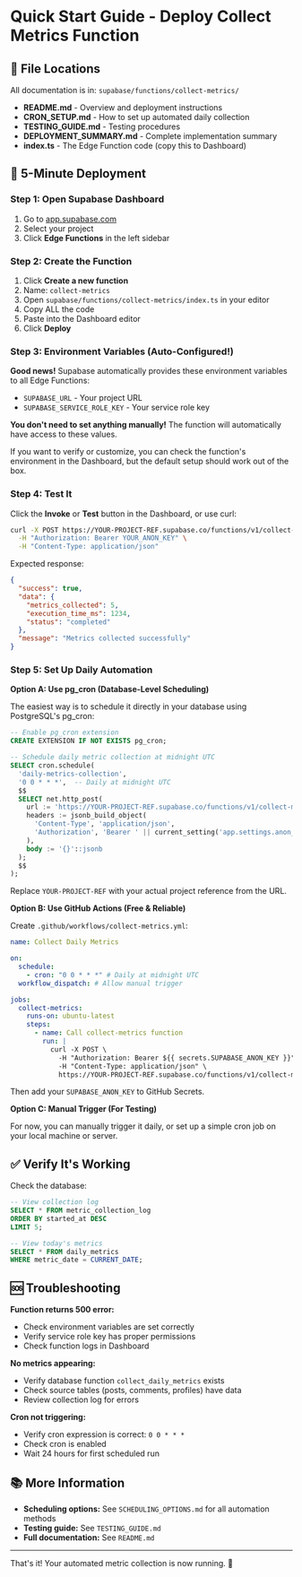 # Quick Start Guide - Deploy Collect Metrics Function

## 📍 File Locations

All documentation is in: `supabase/functions/collect-metrics/`

- **README.md** - Overview and deployment instructions
- **CRON_SETUP.md** - How to set up automated daily collection
- **TESTING_GUIDE.md** - Testing procedures
- **DEPLOYMENT_SUMMARY.md** - Complete implementation summary
- **index.ts** - The Edge Function code (copy this to Dashboard)

## 🚀 5-Minute Deployment

### Step 1: Open Supabase Dashboard

1. Go to [app.supabase.com](https://app.supabase.com)
2. Select your project
3. Click **Edge Functions** in the left sidebar

### Step 2: Create the Function

1. Click **Create a new function**
2. Name: `collect-metrics`
3. Open `supabase/functions/collect-metrics/index.ts` in your editor
4. Copy ALL the code
5. Paste into the Dashboard editor
6. Click **Deploy**

### Step 3: Environment Variables (Auto-Configured!)

**Good news!** Supabase automatically provides these environment variables to all Edge Functions:

- `SUPABASE_URL` - Your project URL
- `SUPABASE_SERVICE_ROLE_KEY` - Your service role key

**You don't need to set anything manually!** The function will automatically have access to these values.

If you want to verify or customize, you can check the function's environment in the Dashboard, but the default setup should work out of the box.

### Step 4: Test It

Click the **Invoke** or **Test** button in the Dashboard, or use curl:

```bash
curl -X POST https://YOUR-PROJECT-REF.supabase.co/functions/v1/collect-metrics \
  -H "Authorization: Bearer YOUR_ANON_KEY" \
  -H "Content-Type: application/json"
```

Expected response:

```json
{
  "success": true,
  "data": {
    "metrics_collected": 5,
    "execution_time_ms": 1234,
    "status": "completed"
  },
  "message": "Metrics collected successfully"
}
```

### Step 5: Set Up Daily Automation

**Option A: Use pg_cron (Database-Level Scheduling)**

The easiest way is to schedule it directly in your database using PostgreSQL's pg_cron:

```sql
-- Enable pg_cron extension
CREATE EXTENSION IF NOT EXISTS pg_cron;

-- Schedule daily metric collection at midnight UTC
SELECT cron.schedule(
  'daily-metrics-collection',
  '0 0 * * *',  -- Daily at midnight UTC
  $$
  SELECT net.http_post(
    url := 'https://YOUR-PROJECT-REF.supabase.co/functions/v1/collect-metrics',
    headers := jsonb_build_object(
      'Content-Type', 'application/json',
      'Authorization', 'Bearer ' || current_setting('app.settings.anon_key')
    ),
    body := '{}'::jsonb
  );
  $$
);
```

Replace `YOUR-PROJECT-REF` with your actual project reference from the URL.

**Option B: Use GitHub Actions (Free & Reliable)**

Create `.github/workflows/collect-metrics.yml`:

```yaml
name: Collect Daily Metrics

on:
  schedule:
    - cron: "0 0 * * *" # Daily at midnight UTC
  workflow_dispatch: # Allow manual trigger

jobs:
  collect-metrics:
    runs-on: ubuntu-latest
    steps:
      - name: Call collect-metrics function
        run: |
          curl -X POST \
            -H "Authorization: Bearer ${{ secrets.SUPABASE_ANON_KEY }}" \
            -H "Content-Type: application/json" \
            https://YOUR-PROJECT-REF.supabase.co/functions/v1/collect-metrics
```

Then add your `SUPABASE_ANON_KEY` to GitHub Secrets.

**Option C: Manual Trigger (For Testing)**

For now, you can manually trigger it daily, or set up a simple cron job on your local machine or server.

## ✅ Verify It's Working

Check the database:

```sql
-- View collection log
SELECT * FROM metric_collection_log
ORDER BY started_at DESC
LIMIT 5;

-- View today's metrics
SELECT * FROM daily_metrics
WHERE metric_date = CURRENT_DATE;
```

## 🆘 Troubleshooting

**Function returns 500 error:**

- Check environment variables are set correctly
- Verify service role key has proper permissions
- Check function logs in Dashboard

**No metrics appearing:**

- Verify database function `collect_daily_metrics` exists
- Check source tables (posts, comments, profiles) have data
- Review collection log for errors

**Cron not triggering:**

- Verify cron expression is correct: `0 0 * * *`
- Check cron is enabled
- Wait 24 hours for first scheduled run

## 📚 More Information

- **Scheduling options:** See `SCHEDULING_OPTIONS.md` for all automation methods
- **Testing guide:** See `TESTING_GUIDE.md`
- **Full documentation:** See `README.md`

---

That's it! Your automated metric collection is now running. 🎉
